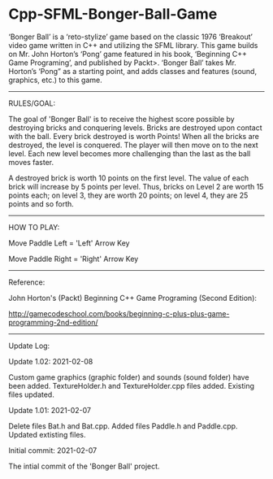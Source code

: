 # Cpp-SFML-Bonger-Ball-Game
‘Bonger Ball’ is a ‘reto-stylize’ game based on the classic 1976 ‘Breakout’ video game written in C++ and utilizing the SFML library.  This game builds on Mr. John Horton’s ‘Pong’ game featured in his book, ‘Beginning C++ Game Programing’, and published by Packt>.  ‘Bonger Ball’ takes Mr. Horton’s ‘Pong” as a starting point, and adds classes and features (sound, graphics, etc.) to this game.

-----------------------------

RULES/GOAL:

The goal of 'Bonger Ball' is to receive the highest score possible by destroying bricks and conquering levels.  Bricks are destroyed upon contact with the ball.  Every brick destroyed is worth Points!   When all the bricks are destroyed, the level is conquered.  The player will then move on to the next level.  Each new level becomes more challenging than the last as the ball moves faster.

A destroyed brick is worth 10 points on the first level.  The value of each brick will increase by 5 points per level.  Thus, bricks on Level 2 are worth 15 points each; on level 3, they are worth 20 points; on level 4, they are 25 points and so forth.

--------------------

HOW TO PLAY:

Move Paddle Left = 'Left' Arrow Key

Move Paddle Right = 'Right' Arrow Key

---------------------

Reference:

John Horton's (Packt) Beginning C++ Game Programing (Second Edition):

http://gamecodeschool.com/books/beginning-c-plus-plus-game-programming-2nd-edition/

-----------------

Update Log:



Update 1.02: 2021-02-08

Custom game graphics (graphic folder) and sounds (sound folder) have been added.  TextureHolder.h and TextureHolder.cpp files added.  Existing files updated.


Update 1.01: 2021-02-07

Delete files Bat.h and Bat.cpp.  Added files Paddle.h and Paddle.cpp.  Updated extisting files.


Initial commit: 2021-02-07

The intial commit of the 'Bonger Ball' project.

